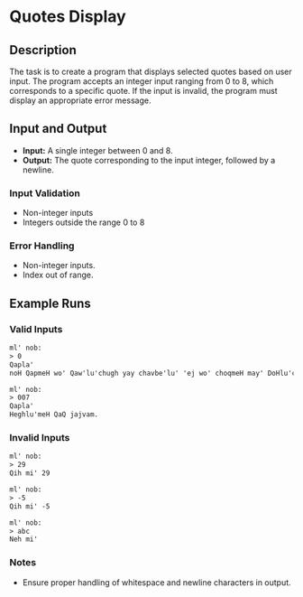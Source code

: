# Quotes Display

## Description

The task is to create a program that displays selected quotes based on user input. The program accepts an integer input ranging from 0 to 8, which corresponds to a specific quote. If the input is invalid, the program must display an appropriate error message.

## Input and Output

- **Input:** A single integer between 0 and 8.
- **Output:** The quote corresponding to the input integer, followed by a newline.

### Input Validation

- Non-integer inputs
- Integers outside the range 0 to 8

### Error Handling

- Non-integer inputs.
- Index out of range.

## Example Runs

### Valid Inputs

```txt
ml' nob:
> 0
Qapla'
noH QapmeH wo' Qaw'lu'chugh yay chavbe'lu' 'ej wo' choqmeH may' DoHlu'chugh lujbe'lu'.
```

```txt
ml' nob:
> 007
Qapla'
Heghlu'meH QaQ jajvam.
```

### Invalid Inputs

```txt
ml' nob:
> 29
Qih mi' 29
```

```txt
ml' nob:
> -5
Qih mi' -5
```

```txt
ml' nob:
> abc
Neh mi'
```

### Notes

- Ensure proper handling of whitespace and newline characters in output.
